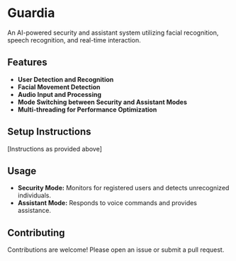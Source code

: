 # Guardia

An AI-powered security and assistant system utilizing facial recognition, speech recognition, and real-time interaction.

## Features

- **User Detection and Recognition**
- **Facial Movement Detection**
- **Audio Input and Processing**
- **Mode Switching between Security and Assistant Modes**
- **Multi-threading for Performance Optimization**

## Setup Instructions

[Instructions as provided above]

## Usage

- **Security Mode:** Monitors for registered users and detects unrecognized individuals.
- **Assistant Mode:** Responds to voice commands and provides assistance.

## Contributing

Contributions are welcome! Please open an issue or submit a pull request.

<!-- ## License -->

<!-- [Specify your project's license] -->